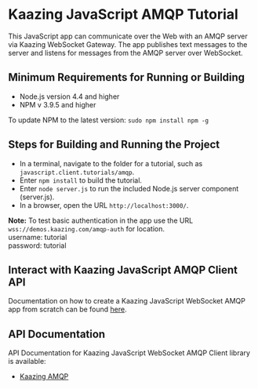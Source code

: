 # Kaazing JavaScript AMQP Tutorial

This JavaScript app can communicate over the Web with an AMQP server via Kaazing WebSocket Gateway. The app publishes text messages to the server and listens for messages from the AMQP server over WebSocket.

## Minimum Requirements for Running or Building

* Node.js version 4.4 and higher
* NPM v 3.9.5 and higher

To update NPM to the latest version:
`
sudo npm install npm -g
`

## Steps for Building and Running the Project

* In a terminal, navigate to the folder for a tutorial, such as `javascript.client.tutorials/amqp`.
* Enter `npm install` to build the tutorial.
* Enter `node server.js` to run the included Node.js server component (server.js).
* In a browser, open the URL `http://localhost:3000/`.
 
__Note:__ To test basic authentication in the app use the URL `wss://demos.kaazing.com/amqp-auth` for location.
</br>
username: tutorial</br>
password: tutorial

## Interact with Kaazing JavaScript AMQP Client API

Documentation on how to create a Kaazing JavaScript WebSocket AMQP app from scratch can be found [here](https://kaazing.com/doc/5.0/amqp_client_docs/dev-js/p_dev_js_client.html).

## API Documentation

API Documentation for Kaazing JavaScript WebSocket AMQP Client library is available:

* [Kaazing AMQP](http://kaazing.com/doc/5.0/amqp_client_docs/apidoc/client/javascript/amqp/index.html)
